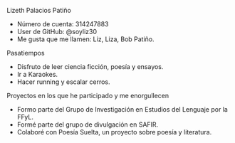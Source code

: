 Lizeth Palacios Patiño
- Número de cuenta: 314247883
- User de GitHub: @soyliz30
- Me gusta que me llamen: Liz, Liza, Bob Patiño.

Pasatiempos
- Disfruto de leer ciencia ficción, poesía y ensayos.
- Ir a Karaokes.
- Hacer running y escalar cerros.

Proyectos en los que he participado y me enorgullecen
- Formo parte del Grupo de Investigación en Estudios del Lenguaje por la FFyL.
- Formé parte del grupo de divulgación en SAFIR.
- Colaboré con Poesía Suelta, un proyecto sobre poesía y literatura.
